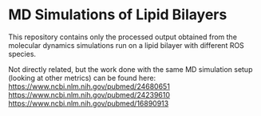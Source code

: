 # MD Simulations of Lipid Bilayers

This repository contains only the processed output obtained from the molecular dynamics simulations run on a lipid bilayer with different ROS species.

Not directly related, but the work done with the same MD simulation setup (looking at other metrics) can be found here:
https://www.ncbi.nlm.nih.gov/pubmed/24680651
https://www.ncbi.nlm.nih.gov/pubmed/24239610
https://www.ncbi.nlm.nih.gov/pubmed/16890913

